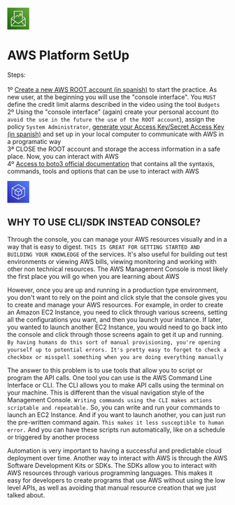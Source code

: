<p align="left">
  <img src="Budgets.png" width="50" height="50"></p>

# AWS Platform SetUp

Steps:<br/>
<br/>
1º [Create a new AWS ROOT account (in spanish)](https://www.youtube.com/watch?v=8AUWxW14lhk&t=4s) to start the practice.   As new user, at the beginning you will use the "console interface".  You `MUST` define the credit limit alarms described in the video using the tool `Budgets`<br/>
2º Using the "console interface" (again) create your personal account (to `avoid the use in the future the use of the ROOT account`), assign the policy `System Administrator`, [generate your Access Key/Secret Access Key (in spanish)](https://www.youtube.com/watch?v=_zMCdUndHy0&t=239s) and set up in your local computer to communicate with AWS in a programatic way<br/>
3ª CLOSE the ROOT account and storage the access information in a safe place.  Now, you can interact with AWS<br/>
4º [Access to boto3 official documentation](https://boto3.amazonaws.com/v1/documentation/api/latest/index.html) that contains all the syntaxis, commands, tools and options that can be use to interact with AWS <br/>

<p align="left">
  <img src="SDK.png" width="50" height="50"></p>
  
## WHY TO USE CLI/SDK INSTEAD CONSOLE?

Through the console, you can manage your AWS resources visually and in a way that is easy to digest. `THIS IS GREAT FOR GETTING STARTED AND BUILDING YOUR KNOWLEDGE` of the services. It's also useful for building out test environments or viewing AWS bills, viewing monitoring and working with other non technical resources. The AWS Management Console is most likely the first place you will go when you are learning about AWS 


However, once you are up and running in a production type environment, you don't want to rely on the point and click style that the console gives you to create and manage your AWS resources. For example, in order to create an Amazon EC2 Instance, you need to click through various screens, setting all the configurations you want, and then you launch your instance. If later, you wanted to launch another EC2 Instance, you would need to go back into the console and click through those screens again to get it up and running. `By having humans do this sort of manual provisioning, you're opening yourself up to potential errors. It's pretty easy to forget to check a checkbox or misspell something when you are doing everything manually` 


The answer to this problem is to use tools that allow you to script or program the API calls. One tool you can use is the AWS Command Line Interface or CLI. The CLI allows you to make API calls using the terminal on your machine. This is different than the visual navigation style of the Management Console. `Writing commands using the CLI makes actions scriptable and repeatable.` So, you can write and run your commands to launch an EC2 Instance. And if you want to launch another, you can just run the pre-written command again. `This makes it less susceptible to human error.` And you can have these scripts run automatically, like on a schedule or triggered by another process 


Automation is very important to having a successful and predictable cloud deployment over time. Another way to interact with AWS is through the AWS Software Development Kits or SDKs. The SDKs allow you to interact with AWS resources through various programming languages. This makes it easy for developers to create programs that use AWS without using the low level APIs, as well as avoiding that manual resource creation that we just talked about.
